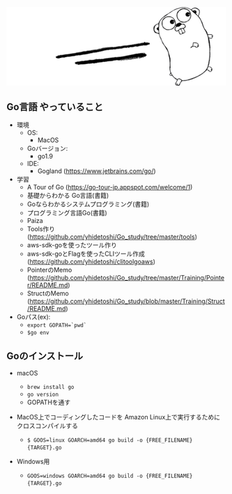 ![Alt Text](https://github.com/yhidetoshi/Pictures/raw/master/Go_study/Golang-top.png)

## Go言語 やっていること



- 環境　
  - OS: 
    - MacOS
  - Goバージョン:  
    - go1.9
  - IDE: 
    - Gogland (https://www.jetbrains.com/go/)
- 学習
  - A Tour of Go (https://go-tour-jp.appspot.com/welcome/1)
  - 基礎からわかる Go言語(書籍)
  - Goならわかるシステムプログラミング(書籍)
  - プログラミング言語Go(書籍)
  - Paiza
  - Tools作り (https://github.com/yhidetoshi/Go_study/tree/master/tools)
  - aws-sdk-goを使ったツール作り
  - aws-sdk-goとFlagを使ったCLIツール作成(https://github.com/yhidetoshi/clitoolgoaws)
  - PointerのMemo (https://github.com/yhidetoshi/Go_study/tree/master/Training/Pointer/README.md)
  - StructのMemo (https://github.com/yhidetoshi/Go_study/blob/master/Training/Struct/README.md)
- Goパス(ex):
  - ```export GOPATH=`pwd` ```
  - `$go env`
    
## Goのインストール
- macOS
  - `brew install go`
  - `go version`
  - GOPATHを通す

- MacOS上でコーディングしたコードを Amazon Linux上で実行するためにクロスコンパイルする
  - `$ GOOS=linux GOARCH=amd64 go build -o {FREE_FILENAME} {TARGET}.go`
- Windows用
  - `GOOS=windows GOARCH=amd64 go build -o {FREE_FILENAME} {TARGET}.go`
